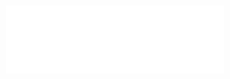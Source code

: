 
<img src="../common/images/esri-science-logo-white.png" style="border: 0px; background:none; box-shadow: none;">
